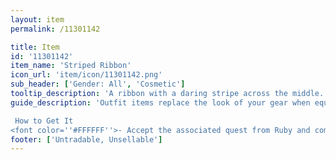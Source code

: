 ```yaml
---
layout: item
permalink: /11301142

title: Item
id: '11301142'
item_name: 'Striped Ribbon'
icon_url: 'item/icon/11301142.png'
sub_header: ['Gender: All', 'Cosmetic']
tooltip_description: 'A ribbon with a daring stripe across the middle.'
guide_description: 'Outfit items replace the look of your gear when equipped.

 How to Get It
<font color=''#FFFFFF''>- Accept the associated quest from Ruby and complete the Letter Collection event</font>'
footer: ['Untradable, Unsellable']
---
```

